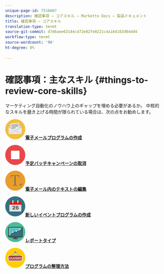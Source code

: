 ```yaml
---
unique-page-id: 7516607
description: 確認事項 — コアスキル — Marketto Docs — 製品ドキュメント
title: 確認事項 — コアスキル
translation-type: tm+mt
source-git-commit: d7d6aee63144c472e02fe0221c4a164183d04dd4
workflow-type: tm+mt
source-wordcount: '96'
ht-degree: 0%

---
```



# 確認事項：主なスキル {#things-to-review-core-skills}

マーケティング自動化のノウハウ上のギャップを埋める必要があるか。 中核的なスキルを磨き上げる時間が限られている場合は、次の点をお勧めします。

![電子メールプログラムの作成](assets/office-28.png)[**電子メールプログラムの作成**](/help/marketo/product-docs/email-marketing/email-programs/creating-an-email-program/create-an-email-program.md)

![予定バッチキャンペーンの取消](assets/multimedia-27.png)[**予定バッチキャンペーンの取消**](/help/marketo/product-docs/core-marketo-concepts/smart-campaigns/using-smart-campaigns/cancel-a-scheduled-batch-campaign-run.md)

![電子メール内のテキストの編集](assets/graphic-design-tools-34.png)[**電子メール内のテキストの編集**](/help/marketo/product-docs/email-marketing/general/email-editor-2/edit-elements-in-an-email.md)

![新しいイベントプログラムの作成](assets/seo-57.png)[**新しいイベントプログラムの作成**](/help/marketo/product-docs/demand-generation/events/understanding-events/create-a-new-event-program.md)

![レポートタイプ](assets/seo-04.png)[**レポートタイプ**](/help/marketo/product-docs/reporting/basic-reporting/report-types/report-type-overview.md)

![プログラムの整理方法](assets/shopping-09.png)[**プログラムの整理方法**](/help/marketo/product-docs/core-marketo-concepts/programs/working-with-programs/best-practice-how-to-organize-your-programs.md)
